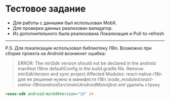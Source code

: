 # Тестовое задание

*	Для работы с данными был использован MobX.
*	Для проверки данных реализован валидатор.
*	Из дополнительного была реализована Локализация и Pull-to-refresh
---
P.S. Для локализации использовал библиотеку I18n. Возможно при сборке проекта на Android возникнет ошибка:
> ERROR: The minSdk version should not be declared in the android manifest I18ne defaultConfig in the build.gradle file. 
> Remove minSdkVersion and sync project Affected Modules: react-native-i18n
для ее решения нужно в манифесте I18n
_\node_modules\react-native-i18n\android\src\main\AndroidManisfest.xml_ удалить строку 
```html
<uses-sdk android:minSdkVersion="16" />
```


